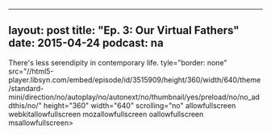 ---
layout: post
title: "Ep. 3: Our Virtual Fathers"
date: 2015-04-24
podcast: na
------

There's less serendipity in contemporary life.
tyle="border: none" src="//html5-player.libsyn.com/embed/episode/id/3515909/height/360/width/640/theme/standard-mini/direction/no/autoplay/no/autonext/no/thumbnail/yes/preload/no/no_addthis/no/" height="360" width="640" scrolling="no"  allowfullscreen webkitallowfullscreen mozallowfullscreen oallowfullscreen msallowfullscreen></iframe>
